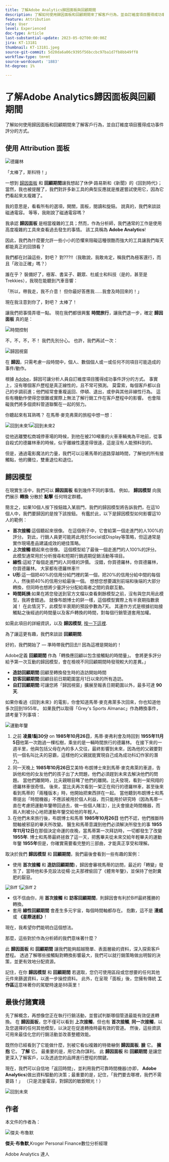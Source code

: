 ```yaml
---
title: 了解Adobe Analytics歸因面板與回顧期間
description: 了解如何使用歸因面板和回顧期間來了解客戶行為，並自訂維度項目獲得成功事件評分的方式。
feature: Attribution
role: User
level: Experienced
doc-type: Article
last-substantial-update: 2023-05-02T00:00:00Z
jira: KT-13181
thumbnail: KT-13181.jpeg
source-git-commit: 5d20da6a06c9395f56bccbc97ba1d7fb8bb49ff8
workflow-type: tm+mt
source-wordcount: '1883'
ht-degree: 1%

---
```



# 了解Adobe Analytics歸因面板與回顧期間

了解如何使用歸因面板和回顧期間來了解客戶行為，並自訂維度項目獲得成功事件評分的方式。

## 使用 Attribution 面板

![德羅林](assets/delorean.png)

「太棒了，斯科特！」

一想到 [歸因面板](https://experienceleague.adobe.com/docs/analytics-platform/using/cja-workspace/panels/attribution.html) 和 **回顧期間**&#x200B;讓我想起了休伊·路易斯和《新聞》的《回到時代》；當然，我也被提醒了，我們對許多新工具的典型反應就是推遲嘗試使用它，因為它們看起來太複雜了。

我的意思是，看看所有的選項，開關，面板，閱讀和旋鈕。  說真的，我們來談談磁通電容。  等等，我剛說了磁通電容嗎？

我承認 **歸因面板** 是相當複雜的工具；然而，作為分析師，我們通常的工作是使用高度複雜的工具來查看過去發生的事情。  該工具稱為 **Adobe Analytics**!

因此，我們為什麼要允許一些小小的恐懼來阻礙這種很酷而強大的工具讓我們每天都能真正的回頭看？

我們都在討論這些，對吧？  對???!!（我敢說，我敢肯定，稱我們為極客還行，而且「政治正確」嗎？）

誰在乎？  裝備好了，極客、書呆子、觀眾、杜威士和科技（是的，甚至是Trekkies），我現在能聽到汽車音響：

「所以，帶我走，我不介意！  但你最好答應我……我會及時回來的！」

現在我注意到你了，對吧？  太棒了！


讓我們把事情弄壞一點。  現在我們都很興奮 **時間旅行**，讓我們退一步，確定 **歸因面板** 真的是：

![時間控制](assets/time-control.gif)

不，不，不，不！  我們先別分心。  也許，我們再試一次：

![歸因視窗](assets/attribution-window.png)

在 **歸因**，只需考慮一段時間中，個人、數個個人或一或任何不同項目可能造成的事件/動作。

根據 [Adobe](https://experienceleague.adobe.com/docs/analytics-platform/using/cja-dataviews/component-settings/attribution.html)，歸因可讓分析人員自訂維度項目獲得成功事件評分的方式。  事實上，沒有哪個客戶歷程是真正線性的，且不常可預測。  莫雷索，每個客戶都以自己的步調前進；他們經常會重複返回、停頓、退出，或參與其他非線性行為。 這些有機動作使得您很難或實際上無法了解行銷工作在客戶歷程中的影響。 也會阻礙我們將多個資料管道聯繫在一起的努力。

你聽起來有耳熟嗎？  在馬蒂·麥克弗萊的旅程中想一想：

![回到未來1](assets/back-to-the-future1.png)![回到未來2](assets/back-to-the-future2.png)

從他逃離雙松商城停車場的時候，到他在被210噸重的火車車輛夷為平地前，從事自殺式的德羅林車的時候，似乎離線性還差得很遠，這是沒有人能預料到的。

但是，通過電影魔法的力量，我們可以沿著馬蒂的道路穿越時間，了解他的所有接觸點，他的攤位，雙重退位和退位。

## 歸因模型

在現實生活中，我們可以 **歸因面板** 看到幾件不同的事情。  例如， **歸因模型** 向我們展示 **轉換** 分散於 **點擊** 任何特定群體。

簡言之，如果10個人按下按鈕踏入某扇門，我們的歸因模型將告訴我們，在這10個人中，我們要歸因的是按下該按鈕。  有鑑於此，以下是歸因模型如何影響這10人的範例：
* **首次接觸**:這個聽起來很像。  在這個例子中，它會給第一個走進門的人100%的評分。  對此，行銷人員更可能將此用於Social或Display等策略，但這通常是實作現場產品建議成效的絕佳策略。
* **上次接觸**:聽起來也很像。   這個模型給了最後一個走進門的人100%的評分。  此模型通常用於分析搜尋和短期行銷週期促銷活動等項目。
* **線性**:這給了每個走進門的人同樣的評價。  沒錯，你買德羅林，你買德羅林，你買德羅林。  大家都有德羅林車!!!
* **U形**:這一個把40%的信用分給門裡的第一個，把20%的信用分給中間的每個人，然後把40%的信用分給最後一個。  想想您想要識別前端和後端的大部分轉換，但同時也想將少量評分分配給兩者之間的貢獻互動。
* **時間耗損**:如果在將您發送到官方文檔以查看剩餘模型之前，沒有與您共用此模型，我將會錯過。  就像布朗博士的鈈一樣，這個模型實際上有半衰期指數衰減！  在此情況下，此模型半衰期的預設參數為7天。  其運作方式是根據初始接觸點之後經過的時間量以及客戶轉換的時間，對每個行銷管道套用加權。

如需此項目的詳細資訊，以及 **歸因模型**, [按一下這裡](https://experienceleague.adobe.com/docs/analytics/analyze/analysis-workspace/attribution/models.html?lang=zh-Hant).

為了讓這更有趣，我們來談談 **回顧期間**.

好的，我們開始了 — 準時帶我們回去!!  因為這裡是開始的！

Adobe定義 **回顧期間** 作為「轉換應回顧以包含接觸點的時間量」。 會將更多評分給予第一次互動的歸因模型，會在檢視不同回顧期間時發現較大的差異。」

* **造訪回顧期間**:回顧至轉換發生時的造訪開始時間
* **訪客回顧期間**:回顧目前日期範圍當月1日以來的所有造訪。
* **自訂回顧期間**:可讓您將「歸因視窗」擴展至報表日期範圍以外，最多可達 **90天**.

如果你看過《回到未來》的電影，你會知道馬蒂·麥克弗萊多次回來，你也知道他多次回到1955年。  如果我們以取得「Grey&#39;s Sports Almanac」作為轉換事件，請考量下列事項：

![運動年鑒](assets/sports-almanac.png)

1. 之前 **凌晨1點30分** on **1985年10月26日**，馬蒂·麥弗利會及時回到 **1955年11月5日**&#x200B;他第一次跑過一棵松樹，乘坐的是一輛時間旅行的德羅林。  在接下來的一週半里，他與包括父母在內的多人交往，最終影響到未來，因為他的父親要對抗一個名叫比夫的惡霸，這樣他的父親就能實現自己成為成功科幻作家的潛力。
1. 同一天晚上 **1985年10月26日**&#x200B;艾美特·布朗博士來到馬蒂·麥克弗萊的車道，告訴他和他的女友他們的孩子出了大問題，他們必須趕到未來去解決他們的問題。  當他們離開時，比夫親眼目睹了他們的離開。比夫發現，看到一架飛翔的德羅林車很奇怪。  後來，當比夫再次看到一架正在飛行的德羅林車，甚至後來看到馬蒂的「兩種版本」時，他開始把東西拼在一起。   當他聽到布朗博士和馬蒂提出「時間機器」不應該被用於個人利益，而只能用於研究時（因為馬蒂一直在考慮把運動年鑒帶回過去，做一些個人賭注），比夫會搶走時間機器，而兩人則被分心地把運動年鑒交給他的年輕人。
1. 在他們未來旅行後，布朗博士和馬蒂 **1985年10月26日** 他們不認，他們推斷時間軸被邪惡的畢夫所改變。  醫生和馬蒂意識到他們必須解決所發生的事 **1955年11月12日**&#x200B;在那個決定命運的夜晚，當馬蒂第一次拜訪時，一切都發生了改變 **1955年**.  博士和馬蒂最終拯救了這一天，把舊畢夫從未來交給年輕畢夫的運動年鑒 **1955年**&#x200B;但是，你確實需要看完整的三部曲，才能真正享受和理解。

取決於我們 **歸因模型** 和 **回顧期間**，我們最後會看到一些有趣的案例：

* 使用 **首次接觸** 和 **造訪回顧期間**)，歸因會審視馬蒂的訪問，最近的「轉變」發生了，當時他和多克設法從楊·比夫那裡偷回了《體育年鑒》，並保持了他對糞肥的厭惡。

![Biff 1](assets/biff1.png)![Biff 2](assets/biff2.png)

* 信不信由你，用 **首次接觸** 和 **訪客回顧期間**，則歸因會有利於Biff最終獲勝的轉換。
* 套用 **線性回顧期間** 會產生多元宇宙，每個時間軸都存在。  抱歉，這不是 **漫威** 或 **《星際迷航》**!

現在，我希望你們能明白這個想法。

那麼，這些對於作為分析師的我們意味著什麼？

此 **歸因面板** 和 **回顧期間** 讓我們能夠超越簡單、表面層級的資料，深入探索客戶歷程。 透過了解哪些接觸點對轉換影響最大，我們可以就行銷策略做出明智的決策，並更有效地分配資源。

記住，在你 **歸因模型** 和 **回顧期間** 若選取，您仍可使用區段或您想要的任何其他元件來篩選資料，以進一步操控資料。  此外，在呈現「面板」後，您擁有傳統 **工作區**&#x200B;這意味著你的駕駛時速是88英里！

## 最後付諸實踐

先了解概念，再想像您正在執行行銷活動，並嘗試判斷哪個管道最能有效促進轉換。 在 **歸因面板**，您不僅可以看到 **上次接觸**，但也有 **首次接觸**, **同一次接觸**，以及您選擇的任何其他模型，以決定在促進轉換時最有效的管道。 然後，這些資訊可用來最佳化您的行銷活動並改善整體效能。

既然你已經看到了它能做什麼，別被它看似複雜的特徵嚇倒 **歸因面板**.  **臉** 它。  **擁抱** 它。  **了解** 它。  最重要的是，用它為你謀利。 此 **歸因面板** 和 **回顧期間** 是讓您更深入了解客戶，以及透過您的品牌進行歷程的關鍵。

現在，我們可以自信地「返回時間」，並利用我們可靠時間機器(亦即，  **Adobe Analytics**)做出資料驅動的決策；最重要的是，記住，「我們要去哪裡，我們不需要路！」 （只是流量電容，對歸因的敏銳眼光！）

![回到未來](assets/back-to-the-future3.png)

## 作者

本文件的作者為：

![傑夫·布魯默](assets/jeff-headshot.png)

**傑夫·布魯默**,Kroger Personal Finance數位分析經理

Adobe Analytics 達人
